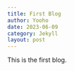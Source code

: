 ```yaml
---
title: First Blog
author: Yooho
date: 2023-06-09
category: Jekyll
layout: post
---
```


This is the first blog.